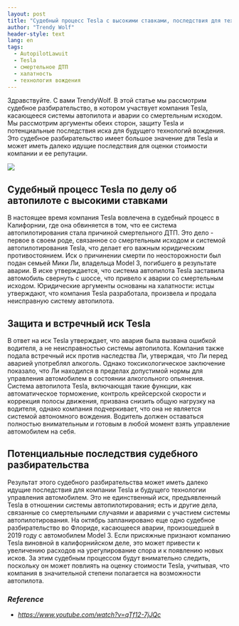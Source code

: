 ```yaml
---
layout: post
title: "Судебный процесс Tesla с высокими ставками, последствия для технологии автопилота и будущего вождения"
author: "Trendy Wolf"
header-style: text
lang: en
tags:
  - AutopilotLawuit
  - Tesla
  - смертельное ДТП
  - халатность
  - технология вождения
---
```


Здравствуйте. С вами TrendyWolf. В этой статье мы рассмотрим судебное разбирательство, в котором участвует компания Tesla, касающееся системы автопилота и аварии со смертельным исходом. Мы рассмотрим аргументы обеих сторон, защиту Tesla и потенциальные последствия иска для будущего технологий вождения. Это судебное разбирательство имеет большое значение для Tesla и может иметь далеко идущие последствия для оценки стоимости компании и ее репутации.

<img
    src="https://i.ytimg.com/vi/qTf12-7jJQc/hqdefault.jpg"
/>


## Судебный процесс Tesla по делу об автопилоте с высокими ставками
В настоящее время компания Tesla вовлечена в судебный процесс в Калифорнии, где она обвиняется в том, что ее система автопилотирования стала причиной смертельного ДТП. Это дело - первое в своем роде, связанное со смертельным исходом и системой автопилотирования Tesla, что делает его важным юридическим противостоянием. Иск о причинении смерти по неосторожности был подан семьей Мики Ли, владельца Model 3, погибшего в результате аварии. В иске утверждается, что система автопилота Tesla заставила автомобиль свернуть с шоссе, что привело к аварии со смертельным исходом. Юридические аргументы основаны на халатности: истцы утверждают, что компания Tesla разработала, произвела и продала неисправную систему автопилота.

## Защита и встречный иск Tesla
В ответ на иск Tesla утверждает, что авария была вызвана ошибкой водителя, а не неисправностью системы автопилота. Компания также подала встречный иск против наследства Ли, утверждая, что Ли перед аварией употреблял алкоголь. Однако токсикологическое заключение показало, что Ли находился в пределах допустимой нормы для управления автомобилем в состоянии алкогольного опьянения. Система автопилота Tesla, включающая такие функции, как автоматическое торможение, контроль крейсерской скорости и коррекция полосы движения, призвана снизить общую нагрузку на водителя, однако компания подчеркивает, что она не является системой автономного вождения. Водитель должен оставаться полностью внимательным и готовым в любой момент взять управление автомобилем на себя.

## Потенциальные последствия судебного разбирательства
Результат этого судебного разбирательства может иметь далеко идущие последствия для компании Tesla и будущего технологии управления автомобилем. Это не единственный иск, предъявленный Tesla в отношении системы автопилотирования; есть и другие дела, связанные со смертельными случаями и авариями с участием системы автопилотирования. На октябрь запланировано еще одно судебное разбирательство во Флориде, касающееся аварии, произошедшей в 2019 году с автомобилем Model 3. Если присяжные признают компанию Tesla виновной в калифорнийском деле, это может привести к увеличению расходов на урегулирование спора и к появлению новых исков. За этим судебным процессом будут внимательно следить, поскольку он может повлиять на оценку стоимости Tesla, учитывая, что компания в значительной степени полагается на возможности автопилота.


### _Reference_
- _https://www.youtube.com/watch?v=qTf12-7jJQc_

